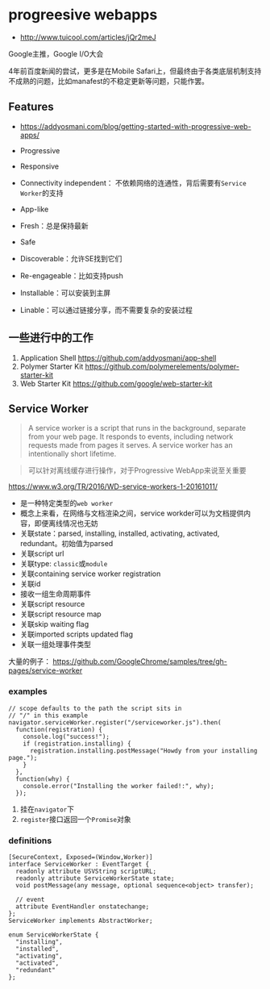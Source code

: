 # progreesive webapps

* <http://www.tuicool.com/articles/jQr2meJ>

Google主推，Google I/O大会

4年前百度新闻的尝试，更多是在Mobile Safari上，但最终由于各类底层机制支持不成熟的问题，比如manafest的不稳定更新等问题，只能作罢。

## Features

* <https://addyosmani.com/blog/getting-started-with-progressive-web-apps/>

* Progressive
* Responsive
* Connectivity independent： 不依赖网络的连通性，背后需要有`Service Worker`的支持
* App-like
* Fresh：总是保持最新
* Safe
* Discoverable：允许SE找到它们
* Re-engageable：比如支持push
* Installable：可以安装到主屏
* Linable：可以通过链接分享，而不需要复杂的安装过程



## 一些进行中的工作

1. Application Shell <https://github.com/addyosmani/app-shell>
2. Polymer Starter Kit <https://github.com/polymerelements/polymer-starter-kit>
3. Web Starter Kit <https://github.com/google/web-starter-kit>



## Service Worker

> A service worker is a script that runs in the background, separate from your web page. It responds to events, including network requests made from pages it serves. A service worker has an intentionally short lifetime.

> 可以针对离线缓存进行操作，对于Progressive WebApp来说至关重要

<https://www.w3.org/TR/2016/WD-service-workers-1-20161011/>

* 是一种特定类型的`web worker`
* 概念上来看，在网络与文档渲染之间，service workder可以为文档提供内容，即便离线情况也无妨
* 关联state：parsed, installing, installed, activating, activated, redundant。初始值为parsed
* 关联script url
* 关联type: `classic`或`module`
* 关联containing service worker registration
* 关联id
* 接收一组生命周期事件
* 关联script resource
* 关联script resource map
* 关联skip waiting flag
* 关联imported scripts updated flag
* 关联一组处理事件类型


大量的例子： <https://github.com/GoogleChrome/samples/tree/gh-pages/service-worker>


### examples

	// scope defaults to the path the script sits in
	// "/" in this example
	navigator.serviceWorker.register("/serviceworker.js").then(
	  function(registration) {
		console.log("success!");
		if (registration.installing) {
		  registration.installing.postMessage("Howdy from your installing page.");
		}
	  },
	  function(why) {
		console.error("Installing the worker failed!:", why);
	  });

1. 挂在`navigator`下
2. `register`接口返回一个`Promise`对象




### definitions

	[SecureContext, Exposed=(Window,Worker)]
	interface ServiceWorker : EventTarget {
	  readonly attribute USVString scriptURL;
	  readonly attribute ServiceWorkerState state;
	  void postMessage(any message, optional sequence<object> transfer);

	  // event
	  attribute EventHandler onstatechange;
	};
	ServiceWorker implements AbstractWorker;

	enum ServiceWorkerState {
	  "installing",
	  "installed",
	  "activating",
	  "activated",
	  "redundant"
	};





